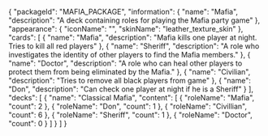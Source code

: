 {
    "packageId": "MAFIA_PACKAGE",
    "information": {
        "name": "Mafia",
        "description": "A deck containing roles for playing the Mafia party game"
    },
    "appearance": {
        "iconName": "",
        "skinName": "leather_texture_skin"
    },
    "cards": [
        {
            "name": "Mafia",
            "description": "Mafia kills one player at night. Tries to kill all red players"
        },
        {
            "name": "Sheriff",
            "description": "A role who investigates the identity of other players to find the Mafia members."
        },
        {
            "name": "Doctor",
            "description": "A role who can heal other players to protect them from being eliminated by the Mafia."
        },
        {
            "name": "Civilian",
            "description": "Tries to remove all black players from game"
        },
        {
            "name": "Don",
            "description": "Can check one player at night if he is a Sheriff"
        }
    ],
    "decks": [
        {
            "name": "Classical Mafia",
            "content": [
                {
                    "roleName": "Mafia",
                    "count": 2
                },
                {
                    "roleName": "Don",
                    "count": 1
                },
                {
                    "roleName": "Civillian",
                    "count": 6
                },
                {
                    "roleName": "Sheriff",
                    "count": 1
                },
                {
                    "roleName": "Doctor",
                    "count": 0
                }
            ]
        }
    ]
}
